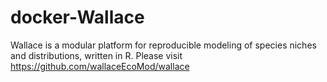 # docker-Wallace
Wallace is a modular platform for reproducible modeling of species niches and distributions, written in R. Please visit https://github.com/wallaceEcoMod/wallace
